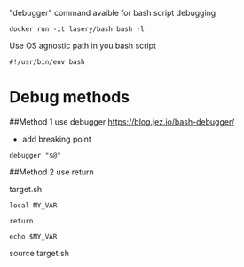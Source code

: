 "debugger" command avaible for bash script debugging

```
docker run -it lasery/bash bash -l
```

Use OS agnostic path in you bash script
```
#!/usr/bin/env bash
```

# Debug methods

##Method 1
use debugger
https://blog.jez.io/bash-debugger/

- add breaking point
```
debugger "$@"
```


##Method 2
use return

target.sh
```
local MY_VAR

return

echo $MY_VAR
```
source target.sh
